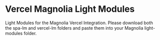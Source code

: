# Vercel Magnolia Light Modules

Light Modules for the Magnolia Vercel Integration. Please download both the spa-lm and vercel-lm folders and paste them into your Magnolia light-modules folder.
